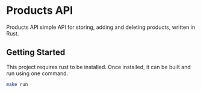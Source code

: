 # Products API

Products API simple API for storing, adding and deleting products, written in Rust.

## Getting Started

This project requires rust to be installed. Once installed, it can be built and run using one command.

```bash
make run
```